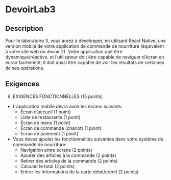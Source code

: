 # DevoirLab3

## Description

Pour le laboratoire 3, vous aurez à développer, en utilisant React Native, une version mobile de votre
application de commande de nourriture (équivalent à votre site web du devoir 2). Votre application doit
être dynamique/réactive, et l’utilisateur doit être capable de naviguer d’écran en écran facilement, il
doit aussi être capable de voir les résultats de certaines de ses opérations.

## Exigences
6. EXIGENCES FONCTIONNELLES (15 points)
- L’application mobile devra avoir les écrans suivants:
    - Écran d’accueil (1 point)
    - Liste de restaurants (1 point)
    - Écran de menu (1 point)
    - Écran de commande (chariot) (1 point)
    - Écran de paiement (1 point)
- Vous devez ajouter les fonctionnalités suivantes dans votre système de commande de
nourriture:
    - Navigation entre écrans (2 points)
    - Ajouter des articles à la commande (2 points)
    - Retirer des articles de la commande (2 points)
    - Calculer le total (2 points)
    - Entrer les informations de la carte débit/crédit (2 points)